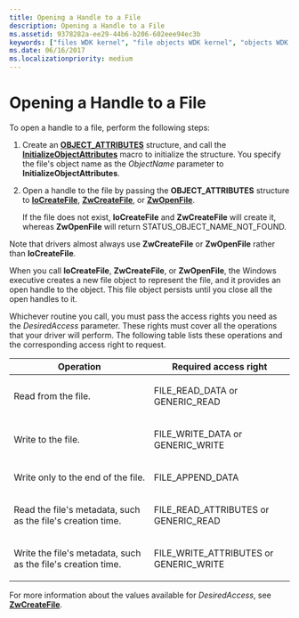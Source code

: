 ```yaml
---
title: Opening a Handle to a File
description: Opening a Handle to a File
ms.assetid: 9378282a-ee29-44b6-b206-602eee94ec3b
keywords: ["files WDK kernel", "file objects WDK kernel", "objects WDK file objects", "file handles WDK kernel", "handle to file WDK kernel", "opening handle to file"]
ms.date: 06/16/2017
ms.localizationpriority: medium
---
```


# Opening a Handle to a File





To open a handle to a file, perform the following steps:

1.  Create an [**OBJECT\_ATTRIBUTES**](https://docs.microsoft.com/windows-hardware/drivers/ddi/content/wudfwdm/ns-wudfwdm-_object_attributes) structure, and call the [**InitializeObjectAttributes**](https://docs.microsoft.com/windows-hardware/drivers/ddi/content/wudfwdm/nf-wudfwdm-initializeobjectattributes) macro to initialize the structure. You specify the file's object name as the *ObjectName* parameter to **InitializeObjectAttributes**.

2.  Open a handle to the file by passing the **OBJECT\_ATTRIBUTES** structure to [**IoCreateFile**](https://docs.microsoft.com/windows-hardware/drivers/ddi/content/wdm/nf-wdm-iocreatefile), [**ZwCreateFile**](https://docs.microsoft.com/windows-hardware/drivers/ddi/content/ntifs/nf-ntifs-ntcreatefile), or [**ZwOpenFile**](https://docs.microsoft.com/windows-hardware/drivers/ddi/content/ntifs/nf-ntifs-ntopenfile).

    If the file does not exist, **IoCreateFile** and **ZwCreateFile** will create it, whereas **ZwOpenFile** will return STATUS\_OBJECT\_NAME\_NOT\_FOUND.

Note that drivers almost always use **ZwCreateFile** or **ZwOpenFile** rather than **IoCreateFile**.

When you call **IoCreateFile**, **ZwCreateFile**, or **ZwOpenFile**, the Windows executive creates a new file object to represent the file, and it provides an open handle to the object. This file object persists until you close all the open handles to it.

Whichever routine you call, you must pass the access rights you need as the *DesiredAccess* parameter. These rights must cover all the operations that your driver will perform. The following table lists these operations and the corresponding access right to request.

<table>
<colgroup>
<col width="50%" />
<col width="50%" />
</colgroup>
<thead>
<tr class="header">
<th>Operation</th>
<th>Required access right</th>
</tr>
</thead>
<tbody>
<tr class="odd">
<td><p>Read from the file.</p></td>
<td><p>FILE_READ_DATA or GENERIC_READ</p></td>
</tr>
<tr class="even">
<td><p>Write to the file.</p></td>
<td><p>FILE_WRITE_DATA or GENERIC_WRITE</p></td>
</tr>
<tr class="odd">
<td><p>Write only to the end of the file.</p></td>
<td><p>FILE_APPEND_DATA</p></td>
</tr>
<tr class="even">
<td><p>Read the file's metadata, such as the file's creation time.</p></td>
<td><p>FILE_READ_ATTRIBUTES or GENERIC_READ</p></td>
</tr>
<tr class="odd">
<td><p>Write the file's metadata, such as the file's creation time.</p></td>
<td><p>FILE_WRITE_ATTRIBUTES or GENERIC_WRITE</p></td>
</tr>
</tbody>
</table>

 

For more information about the values available for *DesiredAccess*, see [**ZwCreateFile**](https://docs.microsoft.com/windows-hardware/drivers/ddi/content/ntifs/nf-ntifs-ntcreatefile).

 

 




